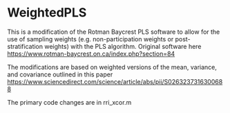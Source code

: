 # WeightedPLS
This is a modification of the Rotman Baycrest PLS software to allow for the use of sampling weights (e.g. non-participation weights or post-stratification weights) with the PLS algorithm. Original software here https://www.rotman-baycrest.on.ca/index.php?section=84

The modifications are based on weighted versions of the mean, variance, and covariance outlined in this paper https://www.sciencedirect.com/science/article/abs/pii/S0263237316300688

The primary code changes are in rri_xcor.m
